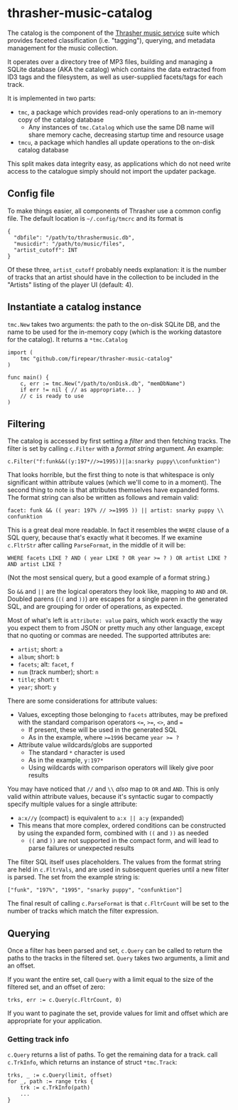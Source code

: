 # thrasher-music-catalog

The catalog is the component of the [Thrasher music
service](https://github.com/firepear/thrasher-music-service) suite
which provides faceted classification (i.e. "tagging"), querying, and
metadata management for the music collection.

It operates over a directory tree of MP3 files, building and managing
a SQLite database (AKA the catalog) which contains the data extracted
from ID3 tags and the filesystem, as well as user-supplied facets/tags
for each track.

It is implemented in two parts:

- `tmc`, a package which provides read-only operations to an in-memory
  copy of the catalog database
  - Any instances of `tmc.Catalog` which use the same DB name will
    share memory cache, decreasing startup time and resource usage
- `tmcu`, a package which handles all update operations to the on-disk
  catalog database

This split makes data integrity easy, as applications which do not
need write access to the catalogue simply should not import the
updater package.

## Config file

To make things easier, all components of Thrasher use a common config
file. The default location is `~/.config/tmcrc` and its format is

```
{
  "dbfile": "/path/to/thrashermusic.db",
  "musicdir": "/path/to/music/files",
  "artist_cutoff": INT
}
```

Of these three, `artist_cutoff` probably needs explanation: it is the
number of tracks that an artist should have in the collection to be
included in the "Artists" listing of the player UI (default: 4).


## Instantiate a catalog instance

`tmc.New` takes two arguments: the path to the on-disk SQLite DB,
and the name to be used for the in-memory copy (which is the working
datastore for the catalog). It returns a `*tmc.Catalog`

```
import (
    tmc "github.com/firepear/thrasher-music-catalog"
)

func main() {
    c, err := tmc.New("/path/to/onDisk.db", "memDbName")
    if err != nil { // as appropriate... }
    // c is ready to use
)
```

## Filtering

The catalog is accessed by first setting a _filter_ and then fetching
tracks. The filter is set by calling `c.Filter` with a _format
string_ argument. An example:

`c.Filter("f:funk&&((y:197*//>=1995))||a:snarky puppy\\confunktion")`

That looks horrible, but the first thing to note is that whitespace is
only significant within attribute values (which we'll come to in a
moment). The second thing to note is that attributes themselves have
expanded forms. The format string can also be written as follows and remain valid:

`facet: funk && (( year: 197% // >=1995 )) || artist: snarky puppy \\ confunktion`

This is a great deal more readable. In fact it resembles the `WHERE`
clause of a SQL query, because that's exactly what it becomes. If we
examine `c.FltrStr` after calling `ParseFormat`, in the middle of it
will be:

`WHERE facets LIKE ? AND ( year LIKE ? OR year >= ? ) OR artist LIKE ? AND artist LIKE ?`

(Not the most sensical query, but a good example of a format string.)

So `&&` and `||` are the logical operators they look like, mapping to
`AND` and `OR`. Doubled parens (`((` and `))`) are escapes for a
single paren in the generated SQL, and are grouping for order of
operations, as expected.

Most of what's left is `attribute: value` pairs, which work exactly
the way you expect them to from JSON or pretty much any other
language, except that no quoting or commas are needed. The supported
attributes are:

- `artist`; short: `a`
- `album`; short: `b`
- `facets`; alt: `facet`, `f`
- `num` (track number); short: `n`
- `title`; short: `t`
- `year`; short: `y`

There are some considerations for attribute values:

- Values, excepting those belonging to `facets` attributes, may be
  prefixed with the standard comparison operators `<=`, `>=`, `<>`,
  and `=`
  - If present, these will be used in the generated SQL
  - As in the example, where `>=1996` became `year >= ?`
- Attribute value wildcards/globs are supported
  - The standard `*` character is used
  - As in the example, `y:197*`
  - Using wildcards with comparison operators will likely give poor
    results

You may have noticed that `//` and `\\` _also_ map to `OR` and
`AND`. This is only valid within attribute values, because it's
syntactic sugar to compactly specify multiple values for a single
attribute:

- `a:x//y` (compact) is equivalent to `a:x || a:y` (expanded)
- This means that more complex, ordered conditions can be constructed
  by using the expanded form, combined with `((` and `))` as needed
  - `((` and `))` are not supported in the compact form, and will lead
    to parse failures or unexpected results

The filter SQL itself uses placeholders. The values from the format
string are held in `c.FltrVals`, and are used in subsequent queries
until a new filter is parsed. The set from the example string is:

`["funk", "197%", "1995", "snarky puppy", "confunktion"]`

The final result of calling `c.ParseFormat` is that `c.FltrCount` will
be set to the number of tracks which match the filter expression.


## Querying

Once a filter has been parsed and set, `c.Query` can be called to
return the paths to the tracks in the filtered set. `Query` takes two
arguments, a limit and an offset.

If you want the entire set, call `Query` with a limit equal to the
size of the filtered set, and an offset of zero:

`trks, err := c.Query(c.FltrCount, 0)`

If you want to paginate the set, provide values for limit and offset
which are appropriate for your application.

### Getting track info

`c.Query` returns a list of paths. To get the remaining data for a
track. call `c.TrkInfo`, which returns an instance of struct
`*tmc.Track`:

```
trks, _ := c.Query(limit, offset)
for _, path := range trks {
    trk := c.TrkInfo(path)
    ...
}
```

